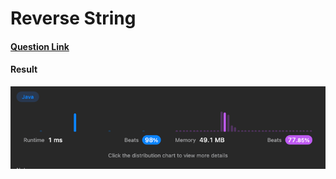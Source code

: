 # Reverse String

#### [Question Link](https://leetcode.com/problems/reverse-string/)

#### Result
![result](Result.png)